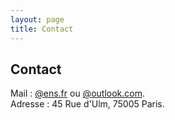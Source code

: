 ```yaml
---
layout: page
title: Contact
---
```


## Contact ##

Mail : [@ens.fr](mailto:yichao.huang) ou [@outlook.com](mailto:yichao.huang).  
Adresse : 45 Rue d'Ulm, 75005 Paris.
